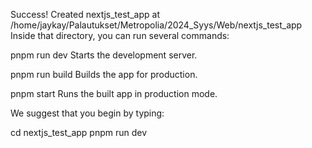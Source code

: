 Success! Created nextjs_test_app at /home/jaykay/Palautukset/Metropolia/2024_Syys/Web/nextjs_test_app
Inside that directory, you can run several commands:

pnpm run dev
Starts the development server.

pnpm run build
Builds the app for production.

pnpm start
Runs the built app in production mode.

We suggest that you begin by typing:

cd nextjs_test_app
pnpm run dev

